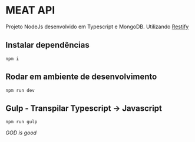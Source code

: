 # MEAT API

Projeto NodeJs desenvolvido em Typescript e MongoDB. Utilizando [Restify](http://restify.com)

## Instalar dependências
`npm i`

## Rodar em ambiente de desenvolvimento
`npm run dev`

## Gulp - Transpilar Typescript -> Javascript
`npm run gulp`

**GOD* is good*